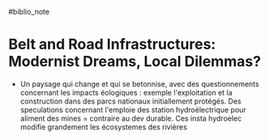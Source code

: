 #biblio_note 
# Belt and Road Infrastructures: Modernist Dreams, Local Dilemmas?
- Un paysage qui change et qui se betonnise, avec des questionnements concernant les impacts éologiques : exemple l'exploitation et la construction dans des parcs nationaux initiallement protégés. Des speculations concernant l'emploie des station hydroélectrique pour aliment des mines = contraire au dev durable. Ces insta hydroelec modifie grandement les écosystemes des rivières 